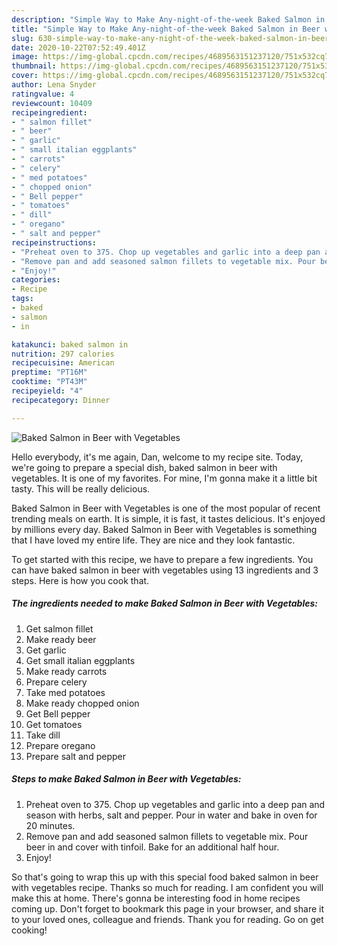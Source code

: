 ```yaml
---
description: "Simple Way to Make Any-night-of-the-week Baked Salmon in Beer with Vegetables"
title: "Simple Way to Make Any-night-of-the-week Baked Salmon in Beer with Vegetables"
slug: 630-simple-way-to-make-any-night-of-the-week-baked-salmon-in-beer-with-vegetables
date: 2020-10-22T07:52:49.401Z
image: https://img-global.cpcdn.com/recipes/4689563151237120/751x532cq70/baked-salmon-in-beer-with-vegetables-recipe-main-photo.jpg
thumbnail: https://img-global.cpcdn.com/recipes/4689563151237120/751x532cq70/baked-salmon-in-beer-with-vegetables-recipe-main-photo.jpg
cover: https://img-global.cpcdn.com/recipes/4689563151237120/751x532cq70/baked-salmon-in-beer-with-vegetables-recipe-main-photo.jpg
author: Lena Snyder
ratingvalue: 4
reviewcount: 10409
recipeingredient:
- " salmon fillet"
- " beer"
- " garlic"
- " small italian eggplants"
- " carrots"
- " celery"
- " med potatoes"
- " chopped onion"
- " Bell pepper"
- " tomatoes"
- " dill"
- " oregano"
- " salt and pepper"
recipeinstructions:
- "Preheat oven to 375. Chop up vegetables and garlic into a deep pan and season with herbs, salt and pepper. Pour in water and bake in oven for 20 minutes."
- "Remove pan and add seasoned salmon fillets to vegetable mix. Pour beer in and cover with tinfoil. Bake for an additional half hour."
- "Enjoy!"
categories:
- Recipe
tags:
- baked
- salmon
- in

katakunci: baked salmon in 
nutrition: 297 calories
recipecuisine: American
preptime: "PT16M"
cooktime: "PT43M"
recipeyield: "4"
recipecategory: Dinner

---
```



![Baked Salmon in Beer with Vegetables](https://img-global.cpcdn.com/recipes/4689563151237120/751x532cq70/baked-salmon-in-beer-with-vegetables-recipe-main-photo.jpg)

Hello everybody, it's me again, Dan, welcome to my recipe site. Today, we're going to prepare a special dish, baked salmon in beer with vegetables. It is one of my favorites. For mine, I'm gonna make it a little bit tasty. This will be really delicious.

Baked Salmon in Beer with Vegetables is one of the most popular of recent trending meals on earth. It is simple, it is fast, it tastes delicious. It's enjoyed by millions every day. Baked Salmon in Beer with Vegetables is something that I have loved my entire life. They are nice and they look fantastic.




To get started with this recipe, we have to prepare a few ingredients. You can have baked salmon in beer with vegetables using 13 ingredients and 3 steps. Here is how you cook that.

<!--inarticleads1-->

##### The ingredients needed to make Baked Salmon in Beer with Vegetables:

1. Get  salmon fillet
1. Make ready  beer
1. Get  garlic
1. Get  small italian eggplants
1. Make ready  carrots
1. Prepare  celery
1. Take  med potatoes
1. Make ready  chopped onion
1. Get  Bell pepper
1. Get  tomatoes
1. Take  dill
1. Prepare  oregano
1. Prepare  salt and pepper




<!--inarticleads2-->

##### Steps to make Baked Salmon in Beer with Vegetables:

1. Preheat oven to 375. Chop up vegetables and garlic into a deep pan and season with herbs, salt and pepper. Pour in water and bake in oven for 20 minutes.
1. Remove pan and add seasoned salmon fillets to vegetable mix. Pour beer in and cover with tinfoil. Bake for an additional half hour.
1. Enjoy!




So that's going to wrap this up with this special food baked salmon in beer with vegetables recipe. Thanks so much for reading. I am confident you will make this at home. There's gonna be interesting food in home recipes coming up. Don't forget to bookmark this page in your browser, and share it to your loved ones, colleague and friends. Thank you for reading. Go on get cooking!
